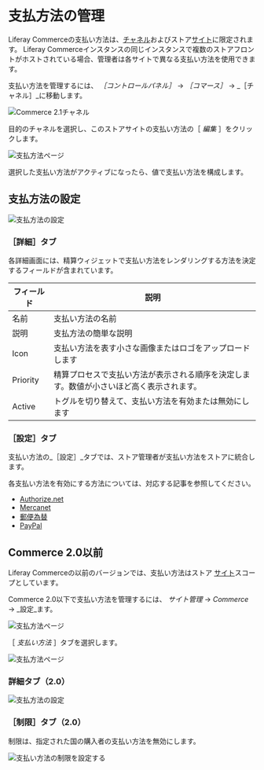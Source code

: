 # 支払方法の管理

Liferay Commerceの支払い方法は、[チャネル](../../starting-a-store/channels/introduction-to-channels.md)およびストア[サイト](../../starting-a-store/sites-and-site-types.md)に限定されます。 Liferay Commerceインスタンスの同じインスタンスで複数のストアフロントがホストされている場合、管理者は各サイトで異なる支払い方法を使用できます。

支払い方法を管理するには、 _［コントロールパネル］_ &rarr; _［コマース］_ &rarr; _［チャネル］_に移動します。

![Commerce 2.1チャネル](./managing-payment-methods/images/06.png)

目的のチャネルを選択し、このストアサイトの支払い方法の［ _編集_ ］をクリックします。

![支払方法ページ](./managing-payment-methods/images/04.png)

選択した支払い方法がアクティブになったら、値で支払い方法を構成します。

## 支払方法の設定

![支払方法の設定](./managing-payment-methods/images/05.png)

### ［詳細］タブ

各詳細画面には、精算ウィジェットで支払い方法をレンダリングする方法を決定するフィールドが含まれています。

| フィールド    | 説明                                           |
| -------- | -------------------------------------------- |
| 名前       | 支払い方法の名前                                     |
| 説明       | 支払方法の簡単な説明                                   |
| Icon     | 支払い方法を表す小さな画像またはロゴをアップロードします                 |
| Priority | 精算プロセスで支払い方法が表示される順序を決定します。数値が小さいほど高く表示されます。 |
| Active   | トグルを切り替えて、支払い方法を有効または無効にします                  |

### ［設定］タブ

支払い方法の_［設定］_タブでは、ストア管理者が支払い方法をストアに統合します。

各支払い方法を有効にする方法については、対応する記事を参照してください。

* [Authorize.net](./authorize.net.md)
* [Mercanet](./mercanet.md)
* [郵便為替](./money-orders.md)
* [PayPal](./paypal.md)

## Commerce 2.0以前

Liferay Commerceの以前のバージョンでは、支払い方法はストア [サイト](../../starting-a-store/sites-and-site-types.md)スコープとしています。

Commerce 2.0以下で支払い方法を管理するには、 _サイト管理_ → _Commerce_ → _設定_ます。

![支払方法ページ](./managing-payment-methods/images/07.png)

［ _支払い方法_ ］タブを選択します。

![支払方法ページ](./managing-payment-methods/images/01.png)

### 詳細タブ（2.0）

![支払方法の設定](./managing-payment-methods/images/02.png)

### ［制限］タブ（2.0）

制限は、指定された国の購入者の支払い方法を無効にします。

![支払い方法の制限を設定する](./managing-payment-methods/images/03.png)
